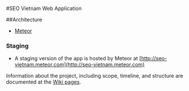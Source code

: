 #SEO Vietnam Web Application

##Architecture
- [Meteor](http://meteor.com)

### Staging
- A staging version of the app is hosted by Meteor at [http://seo-vietnam.meteor.com](http://seo-vietnam.meteor.com)

Information about the project, including scope, timeline, and structure are documented at the [Wiki pages](https://github.com/tnguyen14/seo-vietnam/wiki).